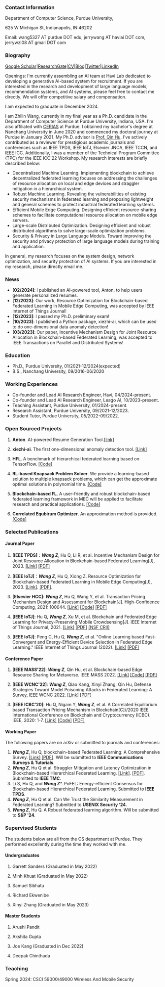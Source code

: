 ### Contact Information
Department of Computer Science, Purdue University,

625 W Michigan St, Indianapolis, IN 46202

Email: wang5327 AT purdue DOT edu, jerrywang AT haviai DOT com, jerrywzl08 AT gmail DOT com


### Biography

[Google Scholar](https://scholar.google.com.hk/citations?user=-bmvpIcAAAAJ&hl=zh-CN&oi=sra)|[ResearchGate](https://www.researchgate.net/profile/Zhilin-Wang-11)|[CV](Academic_CV_Zhilin.pdf)|[Blog](https://medium.com/@hellojerrywong18)|[Twitter](https://twitter.com/zhilinwang97)|[LinkedIn](https://www.linkedin.com/in/zhilin-wang-438618140/?locale=en_US)

Openings: I'm currently assembling an AI team at Havi Lab dedicated to developing a generative AI-based system for recruitment. If you are interested in the research and development of large language models, recommendation systems, and AI systems, please feel free to contact me directly. We will offer competitive salary and compensation.

I am expected to graduate in December 2024. 

I am Zhilin Wang, currently in my final year as a Ph.D. candidate in the Department of Computer Science at Purdue University, Indiana, USA. I'm also affiliated with [CERIAS](https://www.cerias.purdue.edu/) at Purdue. I obtained my bachelor's degree at Nanchang University in June 2020 and commenced my doctoral journey at Purdue in January 2021. My Ph.D. advisor is [Prof. Qin Hu](https://cs.iupui.edu/~qinhu/?_gl=1*5xczlx*_ga*MTk3MTQ5NTQ4Ni4xNjYwMzg5NDUy*_ga_61CH0D2DQW*MTY3Nzg0MTM1MS4xOS4wLjE2Nzc4NDEzNTEuMC4wLjA.).
I've actively contributed as a reviewer for prestigious academic journals and conferences such as IEEE TPDS, IEEE IoTJ, Elsevier JNCA, IEEE TCCN, and IEEE ICC. Additionally, I was a member of the Technical Program Committee (TPC) for the IEEE ICC'22 Workshop. My research interests are briefly described below:

- Decentralized Machine Learning. Implementing blockchain to achieve decentralized federated learning focuses on addressing the challenges of resource allocation on local and edge devices and straggler mitigation in a hierarchical system.
- Robust Machine Learning. Revealing the vulnerabilities of existing security mechanisms in federated learning and proposing lightweight and general schemes to protect industrial federated learning systems. 
- Efficient Mobile Edge Computing. Designing efficient resource-sharing schemes to facilitate computational resource allocation on mobile edge servers.
- Large-scale Distributed Optimization. Designing efficient and robust distributed algorithms to solve large-scale optimization problems.
- Security & Privacy in Large Language Models. Toward improving the security and privacy protection of large language models during training and application.

In general, my research focuses on the system design, network optimization, and security protection of AI systems. If you are interested in my research, please directly email me. 

### News
- **[02/2024]**: I published an AI-powered tool, Anton, to help users generate personalized resumes.
- **[12/2023]**: Our work, Resource Optimization for Blockchain-based Federated Learning in Mobile Edge Computing, was accepted by IEEE Internet of Things Journal!
- **[12/2023]**: I passed my Ph.D. preliminary exam!
- **[10/2023]**: I published a Python package, xiezhi-ai, which can be used to do one-dimensional data anomaly detection!
- **[03/2023]**: Our paper, Incentive Mechanism Design for Joint Resource Allocation in Blockchain-based Federated Learning, was accepted to IEEE Transactions on Parallel and Distributed Systems!


### Education

- Ph.D., Purdue University, 01/2021-12/2024(expected)
- B.S., Nanchang University, 09/2016-06/2020

### Working Experiences
- Co-founder and Lead AI Research Engineer, Havi, 04/2024-present.
- Co-founder and Lead AI Research Engineer, Leago AI, 10/2023-present.
- Teaching Assistant, Purdue University, 01/2024-present.
- Research Assistant, Purdue University, 09/2021-12/2023.
- Student Tutor, Purdue University, 05/2022-09/2022.

### Open Sourced Projects

1. **Anton**. AI-powered Resume Generation Tool.[[link]](https://github.com/wzljerry/Anton)
1. **xiezhi-ai**. The first one-dimensional anomaly detection tool. [[Link]](https://pypi.org/project/xiezhi-ai/)

2. **HFL**. A benchmark of hierarchical federated learning based on TensorFlow. [[Code]](https://github.com/wzljerry/Hierarchical-Federated-Learning)

3. **RL-based Knapsack Problem Solver**. We provide a learning-based solution to multiple knapsack problems, which can get the approximate optimal solutions in polynomial time. [[Code]](https://github.com/wzljerry/Blockchain-based-Edge-Resource-Sharing-for-Metaverse)

4. **Blockchain-based FL**. A user-friendly and robust blockchain-based federated learning framework in MEC will be applied to facilitate research and practical applications. [[Code]](https://github.com/wzljerry/FBFL-A-Flexible-Blockchain-based-Federated-Learning-Framework-in-Mobile-Edge-Computing)

5. **Correlated Equbirum Optimizer**. An approximation method is provided. [[Code]](https://github.com/wzljerry/Correlated-Equilibrium-for-Blockchain-Transaction)


### Selected Publications



#### Journal Paper

1. **[IEEE TPDS]**：***Wang Z***, Hu Q, Li R, et al. Incentive Mechanism Design for Joint Resource Allocation in Blockchain-based Federated Learning[J], 2023. [[Link]](https://ieeexplore.ieee.org/document/10061576) [[PDF]](TPDS.pdf)
2. **[IEEE IoTJ]**：***Wang Z***,  Hu Q, Xiong Z. Resource Optimization for Blockchain-based Federated Learning in Mobile Edge Computing[J], 2023. [[Link]](https://arxiv.org/abs/2206.02243). [[PDF]](IoTJ.pdf).

3. **[Elsevier HCC]**:  ***Wang Z***, Hu Q, Wang Y, et al. Transaction Pricing Mechanism Design and Assessment for Blockchain[J]. High-Confidence Computing, 2021: 100044. [[Link]](https://www.sciencedirect.com/science/article/pii/S2667295221000349) [[Code]](https://github.com/wzljerry/Correlated-Equilibrium-for-Blockchain-Transaction) [[PDF]](HCC.pdf)

4. **[IEEE IoTJ]**:  Hu Q, ***Wang Z***, Xu M, et al. Blockchain and Federated Edge Learning for Privacy-Preserving Mobile Crowdsensing[J]. IEEE Internet of Things Journal, 2021. [[Link]](https://arxiv.org/abs/2110.08671) [[PDF]](FEL.pdf) [[NSF CRII]](https://nsf.gov/awardsearch/showAward?AWD_ID=2105004&HistoricalAwards=false)

5. **[IEEE IoTJ]**:  Peng C, Hu Q, ***Wang Z***, et al. "Online Learning based Fast-Convergent and Energy-Efficient Device Selection in Federated Edge Learning." IEEE Internet of Things Journal (2022). [[Link]](https://ieeexplore.ieee.org/abstract/document/9951138) [[PDF]](online.pdf)

#### Conference Paper

1. **[IEEE MASS'22]**:  ***Wang Z***, Qin Hu, et al. Blockchain-based  Edge Resource Sharing for Metaverse. IEEE MASS 2022. [[Link]](https://arxiv.org/abs/2208.05120) [[Code]](https://github.com/wzljerry/Blockchain-based-Edge-Resource-Sharing-for-Metaverse) [[PDF]](MASS.pdf)

2. **[IEEE WCNC'22]**:  ***Wang Z***, Qiao Kang, Xinyi Zhang, Qin Hu, Defense Strategies Toward Model Poisoning Attacks in Federated Learning: A Survey, IEEE WCNC 2022. [[Link]](https://arxiv.org/abs/2202.06414) [[PDF]](WCNC.pdf)

3. **[IEEE ICBC'20]**:  Hu Q, Nigam Y, ***Wang Z***, et al. A Correlated Equilibrium based Transaction Pricing Mechanism in Blockchain[C]//2020 IEEE International Conference on Blockchain and Cryptocurrency (ICBC). IEEE, 2020: 1-7. [[Link]](https://ieeexplore.ieee.org/abstract/document/9169475) [[Code]](https://github.com/wzljerry/Correlated-Equilibrium-for-Blockchain-Transaction) [[PDF]](ICBC.pdf)


#### Working Paper

The following papers are on arXiv or submitted to journals and conferences:

1. ***Wang Z***,  Hu Q, blockchain-based Federated Learning: A Comprehensive Survey. [[Link]](https://arxiv.org/abs/2110.02182) [[PDF]](BCFL_survey). Will be submitted to **IEEE Communications Surveys & Tutorials**.
2. ***Wang Z***,  Hu Q et al. Straggler Mitigation and Latency Optimization in Blockchain-based Hierarchical Federated Learning. [[Link]](https://arxiv.org/abs/2308.01296). [[PDF]](2308.01296.pdf). Submitted to **IEEE TMC**.
3. Li S, Hu Q, and ***Wang Z****. PoFEL: Energy-efficient Consensus for Blockchain-based Hierarchical Federated Learning. Submitted to **IEEE TPDS**.
4. ***Wang Z***,  Hu Q et al. Can We Trust the Similarity Measurement in Federated Learning? Submitted to **USENIX Security ‘24**.
5. ***Wang Z***, Hu Q. A Robust federated learning algorithm.  Will be submitted to **S&P '24**.

### Supervised Students

The students below are all from the CS department at Purdue. They performed excellently during the time they worked with me.

#### Undergraduates
1. Garrett Sanders (Graduated in May 2022)

2. Minh Khuat (Graduated in May 2022)

2. Samuel Sibhatu

4. Richard Ekwenibe

5. Xinyi Zhang (Graduated in May 2023)

#### Master Students
1. Arushi Pandit

2. Akshita Gupta
   
3. Joe Kang (Graduated in Dec 2022)

4. Deepak Chinthada

### Teaching
Spring 2024: CSCI 59000/49000 Wireless And Mobile Security
